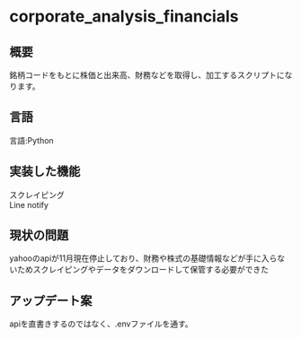 # corporate_analysis_financials
## 概要
銘柄コードをもとに株価と出来高、財務などを取得し、加工するスクリプトになります。

## 言語
言語:Python<br>

## 実装した機能
スクレイピング<br>
Line notify<br>

## 現状の問題<br>
yahooのapiが11月現在停止しており、財務や株式の基礎情報などが手に入らないためスクレイピングやデータをダウンロードして保管する必要ができた<br>

## アップデート案
apiを直書きするのではなく、.envファイルを通す。
